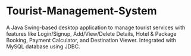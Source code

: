 # Tourist-Management-System
A Java Swing-based desktop application to manage tourist services with features like Login/Signup, Add/View/Delete Details, Hotel &amp; Package Booking, Payment Calculator, and Destination Viewer. Integrated with MySQL database using JDBC.
